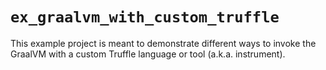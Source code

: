 # `ex_graalvm_with_custom_truffle`

This example project is meant to demonstrate different ways to invoke the
GraalVM with a custom Truffle language or tool (a.k.a. instrument).

